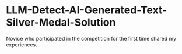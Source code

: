 # LLM-Detect-AI-Generated-Text-Silver-Medal-Solution
Novice who participated in the competition for the first time shared my experiences.
